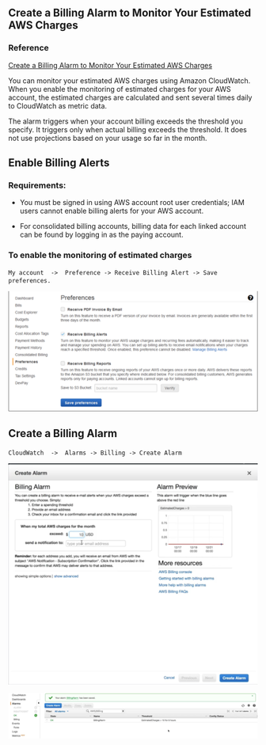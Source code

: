 ## Create a Billing Alarm to Monitor Your Estimated AWS Charges

### Reference 

[Create a Billing Alarm to Monitor Your Estimated AWS Charges](https://docs.aws.amazon.com/AmazonCloudWatch/latest/monitoring/monitor_estimated_charges_with_cloudwatch.html#turning_on_billing_metrics)

You can monitor your estimated AWS charges using Amazon CloudWatch. When you enable the monitoring of estimated charges for your AWS account, the estimated charges are calculated and sent several times daily to CloudWatch as metric data.

The alarm triggers when your account billing exceeds the threshold you specify. It triggers only when actual billing exceeds the threshold. It does not use projections based on your usage so far in the month.


## Enable Billing Alerts

### Requirements:

* You must be signed in using AWS account root user credentials; IAM users cannot enable billing alerts for your AWS account.

* For consolidated billing accounts, billing data for each linked account can be found by logging in as the paying account.

### To enable the monitoring of estimated charges

```
My account  ->  Preference -> Receive Billing Alert -> Save preferences.
```

![Alt Image Text](images/2_1.jpg "body image")

## Create a Billing Alarm

```
CloudWatch  ->  Alarms -> Billing -> Create Alarm
```

![Alt Image Text](images/2_2.jpg "body image")


![Alt Image Text](images/2_3.jpg "body image")
